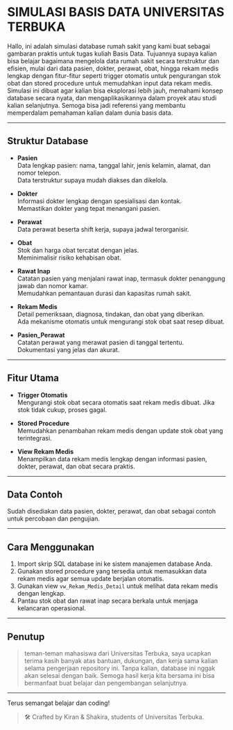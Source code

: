 # SIMULASI BASIS DATA UNIVERSITAS TERBUKA

Hallo, ini adalah simulasi database rumah sakit yang kami buat sebagai gambaran praktis untuk tugas kuliah Basis Data. Tujuannya supaya kalian bisa belajar bagaimana mengelola data rumah sakit secara terstruktur dan efisien, mulai dari data pasien, dokter, perawat, obat, hingga rekam medis lengkap dengan fitur-fitur seperti trigger otomatis untuk pengurangan stok obat dan stored procedure untuk memudahkan input data rekam medis. Simulasi ini dibuat agar kalian bisa eksplorasi lebih jauh, memahami konsep database secara nyata, dan mengaplikasikannya dalam proyek atau studi kalian selanjutnya. Semoga bisa jadi referensi yang membantu memperdalam pemahaman kalian dalam dunia basis data.

---

## Struktur Database

- **Pasien**  
  Data lengkap pasien: nama, tanggal lahir, jenis kelamin, alamat, dan nomor telepon.  
  Data terstruktur supaya mudah diakses dan dikelola.

- **Dokter**  
  Informasi dokter lengkap dengan spesialisasi dan kontak.  
  Memastikan dokter yang tepat menangani pasien.

- **Perawat**  
  Data perawat beserta shift kerja, supaya jadwal terorganisir.

- **Obat**  
  Stok dan harga obat tercatat dengan jelas.  
  Meminimalisir risiko kehabisan obat.

- **Rawat Inap**  
  Catatan pasien yang menjalani rawat inap, termasuk dokter penanggung jawab dan nomor kamar.  
  Memudahkan pemantauan durasi dan kapasitas rumah sakit.

- **Rekam Medis**  
  Detail pemeriksaan, diagnosa, tindakan, dan obat yang diberikan.  
  Ada mekanisme otomatis untuk mengurangi stok obat saat resep dibuat.

- **Pasien_Perawat**  
  Catatan perawat yang merawat pasien di tanggal tertentu.  
  Dokumentasi yang jelas dan akurat.

---

## Fitur Utama

- **Trigger Otomatis**  
  Mengurangi stok obat secara otomatis saat rekam medis dibuat. Jika stok tidak cukup, proses gagal.

- **Stored Procedure**  
  Memudahkan penambahan rekam medis dengan update stok obat yang terintegrasi.

- **View Rekam Medis**  
  Menampilkan data rekam medis lengkap dengan informasi pasien, dokter, perawat, dan obat secara praktis.

---

## Data Contoh

Sudah disediakan data pasien, dokter, perawat, dan obat sebagai contoh untuk percobaan dan pengujian.

---

## Cara Menggunakan

1. Import skrip SQL database ini ke sistem manajemen database Anda.  
2. Gunakan stored procedure yang tersedia untuk memasukkan data rekam medis agar semua update berjalan otomatis.  
3. Gunakan view `vw_Rekam_Medis_Detail` untuk melihat data rekam medis dengan lengkap.  
4. Pantau stok obat dan rawat inap secara berkala untuk menjaga kelancaran operasional.

---

## Penutup
> teman-teman mahasiswa dari Universitas Terbuka, saya ucapkan terima kasih banyak atas bantuan, dukungan, dan kerja sama kalian selama pengerjaan repository ini. Tanpa kalian, database ini nggak akan selesai dengan baik. Semoga hasil kerja kita bersama ini bisa bermanfaat buat belajar dan pengembangan selanjutnya. 
---

Terus semangat belajar dan coding!  
> 🛠️ Crafted by Kiran & Shakira, students of Universitas Terbuka.

